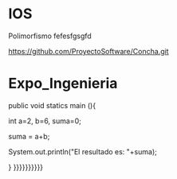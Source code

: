 IOS
===

Polimorfismo
fefesfgsgfd

https://github.com/ProyectoSoftware/Concha.git

Expo_Ingenieria
===============

public void statics main (){

int a=2, b=6, suma=0;

suma = a+b;

System.out.println("El resultado es: "+suma);

}
}}}}}}}}}}
